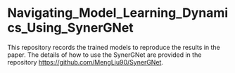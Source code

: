 # Navigating_Model_Learning_Dynamics_Using_SynerGNet
This repository records the trained models to reproduce the results in the paper.
The details of how to use the SynerGNet are provided in the repository https://github.com/MengLiu90/SynerGNet.
